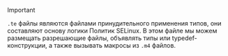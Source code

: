 
> [!important] 
> `.te` файлы являются файлами принудительного применения типов, они составляют основу логики Политик SELinux.
> В этом файле мы можем размещать разрешающие файлы, объявлять типы или typedef-конструкции, а также вызывать макросы из `.m4` файлов.


